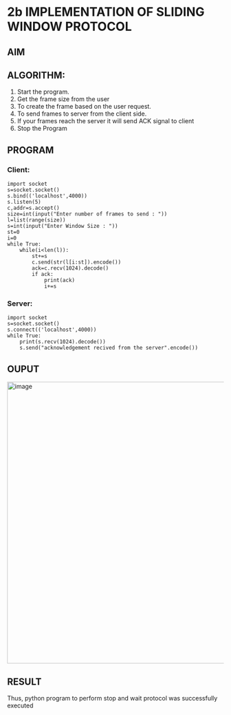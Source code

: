 # 2b IMPLEMENTATION OF SLIDING WINDOW PROTOCOL
## AIM
## ALGORITHM:
1. Start the program.
2. Get the frame size from the user
3. To create the frame based on the user request.
4. To send frames to server from the client side.
5. If your frames reach the server it will send ACK signal to client
6. Stop the Program
## PROGRAM
### Client:
```
import socket
s=socket.socket()
s.bind(('localhost',4000))
s.listen(5)
c,addr=s.accept()
size=int(input("Enter number of frames to send : "))
l=list(range(size))
s=int(input("Enter Window Size : "))
st=0
i=0
while True:
    while(i<len(l)):
        st+=s
        c.send(str(l[i:st]).encode())
        ack=c.recv(1024).decode()
        if ack:
            print(ack)
            i+=s
```
### Server:
```
import socket
s=socket.socket()
s.connect(('localhost',4000))
while True:
    print(s.recv(1024).decode())
    s.send("acknowledgement recived from the server".encode())
```
## OUPUT
<img width="1273" height="655" alt="image" src="https://github.com/user-attachments/assets/9551428e-3cdf-4acb-9c69-82d67255bd1a" />

## RESULT
Thus, python program to perform stop and wait protocol was successfully executed
